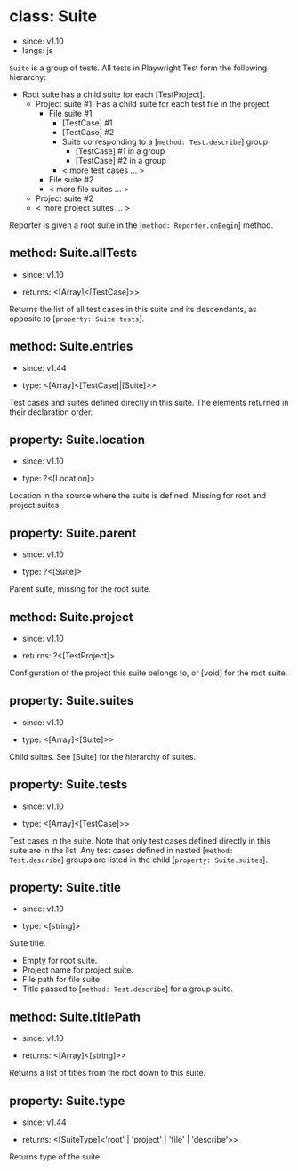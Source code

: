 # class: Suite
* since: v1.10
* langs: js

`Suite` is a group of tests. All tests in Playwright Test form the following hierarchy:

* Root suite has a child suite for each [TestProject].
  * Project suite #1. Has a child suite for each test file in the project.
    * File suite #1
      * [TestCase] #1
      * [TestCase] #2
      * Suite corresponding to a [`method: Test.describe`] group
        * [TestCase] #1 in a group
        * [TestCase] #2 in a group
      * < more test cases ... >
    * File suite #2
    * < more file suites ... >
  * Project suite #2
  * < more project suites ... >

Reporter is given a root suite in the [`method: Reporter.onBegin`] method.

## method: Suite.allTests
* since: v1.10
- returns: <[Array]<[TestCase]>>

Returns the list of all test cases in this suite and its descendants, as opposite to [`property: Suite.tests`].

## method: Suite.entries
* since: v1.44
- type: <[Array]<[TestCase]|[Suite]>>

Test cases and suites defined directly in this suite. The elements returned in their declaration order.

## property: Suite.location
* since: v1.10
- type: ?<[Location]>

Location in the source where the suite is defined. Missing for root and project suites.

## property: Suite.parent
* since: v1.10
- type: ?<[Suite]>

Parent suite, missing for the root suite.

## method: Suite.project
* since: v1.10
- returns: ?<[TestProject]>

Configuration of the project this suite belongs to, or [void] for the root suite.

## property: Suite.suites
* since: v1.10
- type: <[Array]<[Suite]>>

Child suites. See [Suite] for the hierarchy of suites.

## property: Suite.tests
* since: v1.10
- type: <[Array]<[TestCase]>>

Test cases in the suite. Note that only test cases defined directly in this suite are in the list. Any test cases defined in nested [`method: Test.describe`] groups are listed
in the child [`property: Suite.suites`].

## property: Suite.title
* since: v1.10
- type: <[string]>

Suite title.
* Empty for root suite.
* Project name for project suite.
* File path for file suite.
* Title passed to [`method: Test.describe`] for a group suite.

## method: Suite.titlePath
* since: v1.10
- returns: <[Array]<[string]>>

Returns a list of titles from the root down to this suite.

## property: Suite.type
* since: v1.44
- returns: <[SuiteType]<'root' | 'project' | 'file' | 'describe'>>

Returns type of the suite.
